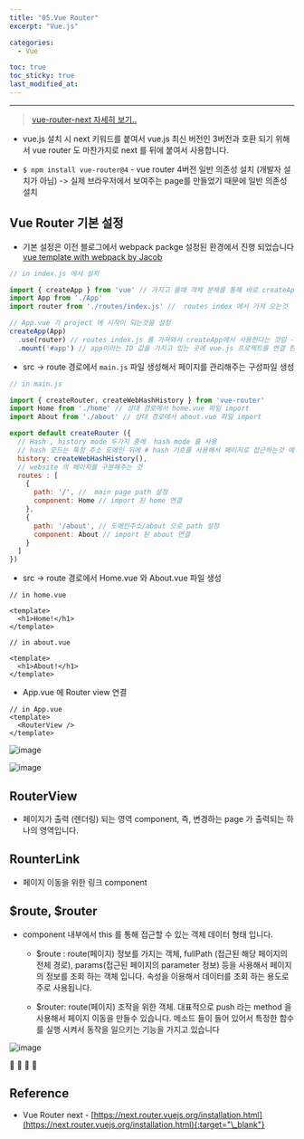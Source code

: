 ```yaml
---
title: "05.Vue Router"
excerpt: "Vue.js"

categories:
  - Vue

toc: true
toc_sticky: true
last_modified_at:
---
```


---


> [vue-router-next 자세히 보기..](https://next.router.vuejs.org/installation.html)

- vue.js 설치 시 next 키워드를 붙여서 vue.js 최신 버전인 3버전과 호환 되기 위해서 vue router 도 마찬가지로 next 를 뒤에 붙여서 사용합니다.

- `$ npm install vue-router@4` - vue router 4버전 일반 의존성 설치 (개발자 설치가 아님) -> 실제 브라우저에서 보여주는 page를 만들었기 때문에 일반 의존성 설치


## Vue Router 기본 설정

- 기본 설정은 이전 블로그에서 webpack packge 설정된 환경에서 진행 되었습니다 [vue template with webpack by Jacob](https://github.com/jacobkosmart/vue.js-template)


```js
// in index.js 에서 설치 

import { createApp } from 'vue' // 가지고 올때 객체 분해를 통해 바로 createApp 를 가져옴
import App from './App'
import router from './routes/index.js' //  routes index 에서 가져 오는것

// App.vue 가 project 에 시작이 되는것을 설정
createApp(App)
  .use(router) // routes index.js 를 가져와서 createApp에서 사용한다는 것임 - 플러그인 연결
  .mount('#app') // app이라는 ID 값을 가지고 있는 곳에 vue.js 프로젝트를 연결 한다는 개념임
```


 - src -> route 경로에서 `main.js` 파일 생성해서 페이지를 관리해주는 구성파일 생성

```js
// in main.js 

import { createRouter, createWebHashHistory } from 'vue-router'
import Home from './home' // 상대 경로에서 home.vue 파일 import
import About from './about' // 상대 경로에서 about.vue 파일 import

export default createRouter ({
  // Hash , history mode 두가지 중에  hash mode 를 사용
  // hash 모드는 특정 주소 도메인 뒤에 # hash 기호를 사용해서 페이지로 접근하는것 예) https://google.com/#/search 
  history: createWebHashHistory(),
  // website 의 페이지를 구분해주는 것
  routes : [
    {
      path: '/', //  main page path 설정
      component: Home // import 된 home 연결
    },
    {
      path: '/about', // 도메인주소/about 으로 path 설정
      component: About // import 된 about 연결
    }
  ]
})
```

- src -> route 경로에서 Home.vue 와 About.vue 파일 생성

```vue
// in home.vue

<template>
  <h1>Home!</h1>
</template>
```

```vue
// in about.vue

<template>
  <h1>About!</h1>
</template>
```

- App.vue 에 Router view 연결

```vue
// in App.vue
<template>
  <RouterView />
</template>
```


![image](https://user-images.githubusercontent.com/28912774/120881051-5780db80-c609-11eb-9353-e98f081e5e84.png)


![image](https://user-images.githubusercontent.com/28912774/120881053-5a7bcc00-c609-11eb-8379-2db97f2f00b2.png)



## RouterView

- 페이지가 출력 (렌더링) 되는 영역 component, 즉, 변경하는 page 가 출력되는 하나의 영역입니다.

## RounterLink

- 페이지 이동을 위한 링크 component

## $route, $router


- component 내부에서 this 를 통해 접근할 수 있는 객체 데이터 형태 입니다.

    - $route : route(페이지) 정보를 가지는 객체, fullPath (접근된 해당 페이지의 전체 경로), params(접근된 페이지의 parameter 정보) 등을 사용해서 페이지의 정보를 조회 하는 객체 입니다. 속성을 이용해서 데이터를 조회 하는 용도로 주로 사용됩니다.

    - $router: route(페이지) 조작을 위한 객체. 대표적으로 push 라는 method 을 사용해서 페이지 이동을 만들수 있습니다. 메소드 들이 들어 있어서 특정한 함수를 실행 시켜서 동작을 일으키는 기능을 가지고 있습니다


![image](https://user-images.githubusercontent.com/28912774/122338258-6e64ed80-cf7a-11eb-8a22-9065f90cce56.png)


🔶 🔷  📌 🔑

## Reference

- Vue Router next - [https://next.router.vuejs.org/installation.html](https://next.router.vuejs.org/installation.html){:target="\_blank"}



